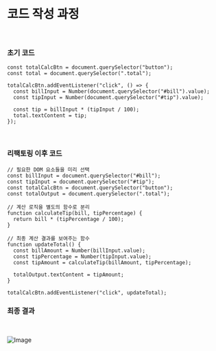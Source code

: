 # 코드 작성 과정

<br/>

### 초기 코드

```
const totalCalcBtn = document.querySelector("button");
const total = document.querySelector(".total");

totalCalcBtn.addEventListener("click", () => {
  const billInput = Number(document.querySelector("#bill").value);
  const tipInput = Number(document.querySelector("#tip").value);

  const tip = billInput * (tipInput / 100);
  total.textContent = tip;
});
```

<br/>

### 리팩토링 이후 코드

```
// 필요한 DOM 요소들을 미리 선택
const billInput = document.querySelector("#bill");
const tipInput = document.querySelector("#tip");
const totalCalcBtn = document.querySelector("button");
const totalOutput = document.querySelector(".total");

// 계산 로직을 별도의 함수로 분리
function calculateTip(bill, tipPercentage) {
  return bill * (tipPercentage / 100);
}

// 최종 계산 결과를 보여주는 함수
function updateTotal() {
  const billAmount = Number(billInput.value);
  const tipPercentage = Number(tipInput.value);
  const tipAmount = calculateTip(billAmount, tipPercentage);

  totalOutput.textContent = tipAmount;
}

totalCalcBtn.addEventListener("click", updateTotal);

```

### 최종 결과

<br/>

![Image](https://github.com/user-attachments/assets/600c5209-5422-43eb-8178-c7740cb48d49)
